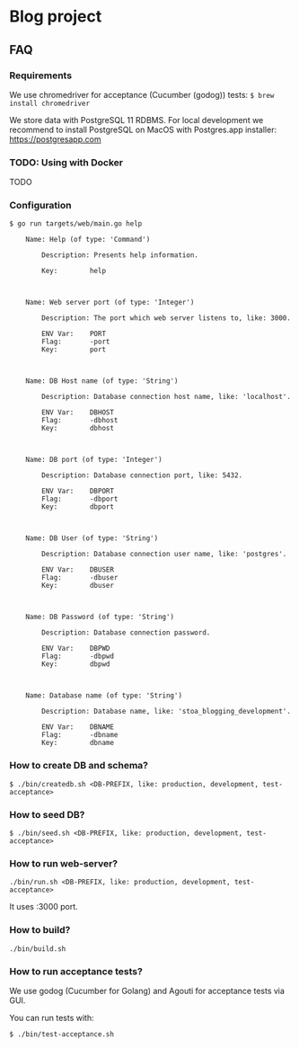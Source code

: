 # Blog project

## FAQ

### Requirements
We use chromedriver for acceptance (Cucumber (godog)) tests:
```$ brew install chromedriver```

We store data with PostgreSQL 11 RDBMS. For local development we recommend to install PostgreSQL on MacOS with Postgres.app installer: https://postgresapp.com

### TODO: Using with Docker
TODO

### Configuration
```
$ go run targets/web/main.go help

	Name: Help (of type: 'Command')

		Description: Presents help information.

		Key:        help



	Name: Web server port (of type: 'Integer')

		Description: The port which web server listens to, like: 3000.

		ENV Var:    PORT
		Flag:       -port
		Key:        port



	Name: DB Host name (of type: 'String')

		Description: Database connection host name, like: 'localhost'.

		ENV Var:    DBHOST
		Flag:       -dbhost
		Key:        dbhost



	Name: DB port (of type: 'Integer')

		Description: Database connection port, like: 5432.

		ENV Var:    DBPORT
		Flag:       -dbport
		Key:        dbport



	Name: DB User (of type: 'String')

		Description: Database connection user name, like: 'postgres'.

		ENV Var:    DBUSER
		Flag:       -dbuser
		Key:        dbuser



	Name: DB Password (of type: 'String')

		Description: Database connection password.

		ENV Var:    DBPWD
		Flag:       -dbpwd
		Key:        dbpwd



	Name: Database name (of type: 'String')

		Description: Database name, like: 'stoa_blogging_development'.

		ENV Var:    DBNAME
		Flag:       -dbname
		Key:        dbname
```

### How to create DB and schema?

```$ ./bin/createdb.sh <DB-PREFIX, like: production, development, test-acceptance>```

### How to seed DB?

```$ ./bin/seed.sh <DB-PREFIX, like: production, development, test-acceptance>```

### How to run web-server?

```./bin/run.sh <DB-PREFIX, like: production, development, test-acceptance>```

It uses :3000 port.

### How to build?

```./bin/build.sh```


### How to run acceptance tests?

We use godog (Cucumber for Golang) and Agouti for acceptance tests via GUI.

You can run tests with:

```$ ./bin/test-acceptance.sh```
